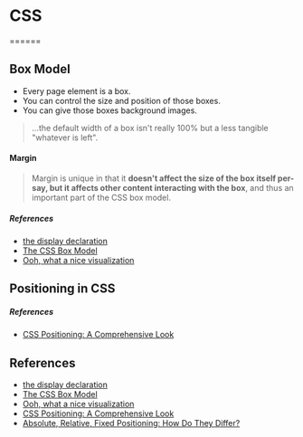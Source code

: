 # CSS
======

## Box Model

- Every page element is a box.
- You can control the size and position of those boxes.
- You can give those boxes background images.

>...the default width of a box isn't really 100% but a less tangible "whatever is left". 

#### Margin
>Margin is unique in that it **doesn't affect the size of the box itself per-say, but it affects other content interacting with the box**, and thus an important part of the CSS box model.


##### References
- [the display declaration](http://www.quirksmode.org/css/display.html)
- [The CSS Box Model](http://css-tricks.com/the-css-box-model/)
- [Ooh, what a nice visualization](http://www.redmelon.net/tstme/box_model/)



## Positioning in CSS




##### References
- [CSS Positioning: A Comprehensive Look](http://blog.teamtreehouse.com/css-positioning)



## References
- [the display declaration](http://www.quirksmode.org/css/display.html)
- [The CSS Box Model](http://css-tricks.com/the-css-box-model/)
- [Ooh, what a nice visualization](http://www.redmelon.net/tstme/box_model/)
- [CSS Positioning: A Comprehensive Look](http://blog.teamtreehouse.com/css-positioning)
- [Absolute, Relative, Fixed Positioning: How Do They Differ?](http://css-tricks.com/absolute-relative-fixed-positioining-how-do-they-differ/)